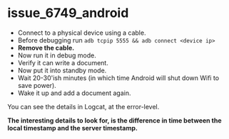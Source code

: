 # issue_6749_android

- Connect to a physical device using a cable.
- Before debugging run `adb tcpip 5555 && adb connect <device ip>`
- **Remove the cable.**
- Now run it in debug mode.
- Verify it can write a document.
- Now put it into standby mode.
- Wait 20-30'ish minutes (in which time Android will shut down Wifi to save power).
- Wake it up and add a document again.

You can see the details in Logcat, at the error-level.

**The interesting details to look for, is the difference in time between the local timestamp and the server timestamp.**
